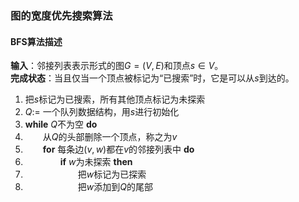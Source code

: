 ### 图的宽度优先搜索算法

#### BFS算法描述

**输入**：邻接列表表示形式的图$G=(V,E)$和顶点$s \in V$。  
**完成状态**：当且仅当一个顶点被标记为“已搜索”时，它是可以从$s$到达的。  

1. 把$s$标记为已搜索，所有其他顶点标记为未探索
2. $Q :=$ 一个队列数据结构，用$s$进行初始化
3. **while** $Q$不为空 **do**
4. 　　从$Q$的头部删除一个顶点，称之为$v$
5. 　　**for** 每条边$(v,w)$都在$v$的邻接列表中 **do**
6. 　　　　**if** $w$为未探索 **then**
7. 　　　　　　把$w$标记为已探索
8. 　　　　　　把$w$添加到$Q$的尾部
